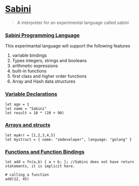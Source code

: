 # [Sabini](README.md)
> A interpreter for an experimental language called sabini

### [Sabini Programming Language](README.md )
This experimantal language will support the following features
1. variable bindings
2. Types integers, strings and booleans
3. arithmetic expressions
4. built-in functions
5. first class and higher order functions
6. Array and Hash data structures

### [Variable Declarations](README.md )
```
let age = 1
let name = "Sabini"
let result = 10 * (20 + 90)
```
### [Arrays and structs](README.md )
```
let myArr = [1,2,3,4,5]
let mystruct = { name: "smdeveloper", language: "golang" }
```
### [Functions and Function Bindings](README.md )
```
let add = fn(a,b) { a + b; }; //Sabini does not have return statements, it is implicit here.

# calling a function
add(12, 45)

```
